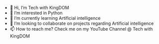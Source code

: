- 👋 Hi, I’m Tech with KingDOM
- 👀 I’m interested in Python
- 🌱 I’m currently learning Artificial intelligence
- 💞️ I’m looking to collaborate on projects regarding Artificial intelligence
- 📫 How to reach me? Check me on my YouTube Channel @ Tech with KingDOM

<!---
kingDOM2227/kingDOM2227 is a ✨ special ✨ repository because its `README.md` (this file) appears on your GitHub profile.
You can click the Preview link to take a look at your changes.
--->
